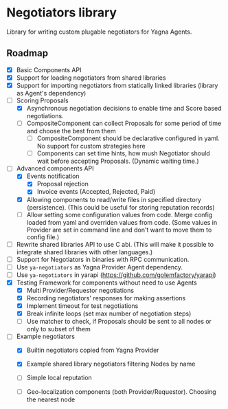 # Negotiators library

Library for writing custom plugable negotiators for Yagna Agents.

## Roadmap

- [x] Basic Components API
- [x] Support for loading negotiators from shared libraries
- [x] Support for importing negotiators from statically linked libraries (library as Agent's dependency)
- [ ] Scoring Proposals
    - [x] Asynchronous negotiation decisions to enable time and Score based negotiations.
    - [ ] CompositeComponent can collect Proposals for some period of time and choose the best from them
        - [ ] CompositeComponent should be declarative configured in yaml. No support for custom strategies here
        - [ ] Components can set time hints, how mush Negotiator should wait before accepting Proposals. (Dynamic waiting time.)
- [ ] Advanced components API
    - [x] Events notification
        - [x] Proposal rejection
        - [x] Invoice events (Accepted, Rejected, Paid)
    - [x] Allowing components to read/write files in specified directory (persistence). (This could be useful for storing reputation records)
    - [ ] Allow setting some configuration values from code. Merge config loaded from yaml and overriden values from code. (Some values in Provider are set in command line and  don't want to move them to config file.)
- [ ] Rewrite shared libraries API to use C abi. (This will make it possible to integrate shared libraries with other languages.)
- [ ] Support for Negotiators in binaries with RPC communication.
- [ ] Use `ya-negotiators` as Yagna Provider Agent dependency.
- [ ] Use `ya-negotiators` in yarapi (https://github.com/golemfactory/yarapi)
- [x] Testing Framework for components without need to use Agents
    - [x] Multi Provider/Requestor negotiations
    - [x] Recording negotiators' responses for making assertions
    - [x] Implement timeout for test negotiations
    - [x] Break infinite loops (set max number of negotiation steps)
    - [ ] Use matcher to check, if Proposals should be sent to all nodes or only to subset of them
- [ ] Example negotiators
    - [x] Builtin negotiators copied from Yagna Provider
    - [x] Example shared library negotiators filtering Nodes by name
    - [ ] Simple local reputation
    - [ ] Geo-localization components (both Provider/Requestor). Choosing the nearest node
    
    
    

